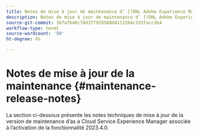 ```yaml
---
title: Notes de mise à jour de maintenance d’ [!DNL Adobe Experience Manager] as a Cloud Service associé à l’activation de la fonctionnalité 2023.4.0.
description: Notes de mise à jour de maintenance d’ [!DNL Adobe Experience Manager] as a Cloud Service associé à l’activation de la fonctionnalité 2023.4.0.
source-git-commit: 3b7afb46c74d37f928588d4111594c333facc3b4
workflow-type: tm+mt
source-wordcount: '50'
ht-degree: 6%

---
```


# Notes de mise à jour de la maintenance {#maintenance-release-notes}

La section ci-dessous présente les notes techniques de mise à jour de la version de maintenance d’as a Cloud Service Experience Manager associée à l’activation de la fonctionnalité 2023.4.0.


